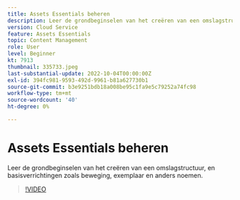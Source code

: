```yaml
---
title: Assets Essentials beheren
description: Leer de grondbeginselen van het creëren van een omslagstructuur, en basisverrichtingen zoals beweging, exemplaar en anders noemen.
version: Cloud Service
feature: Assets Essentials
topic: Content Management
role: User
level: Beginner
kt: 7913
thumbnail: 335733.jpeg
last-substantial-update: 2022-10-04T00:00:00Z
exl-id: 394fc981-9593-492d-9961-b81a627730b1
source-git-commit: b3e9251bdb18a008be95c1fa9e5c79252a74fc98
workflow-type: tm+mt
source-wordcount: '40'
ht-degree: 0%

---
```


# Assets Essentials beheren

Leer de grondbeginselen van het creëren van een omslagstructuur, en basisverrichtingen zoals beweging, exemplaar en anders noemen.

>[!VIDEO](https://video.tv.adobe.com/v/335733?quality=12&learn=on)
